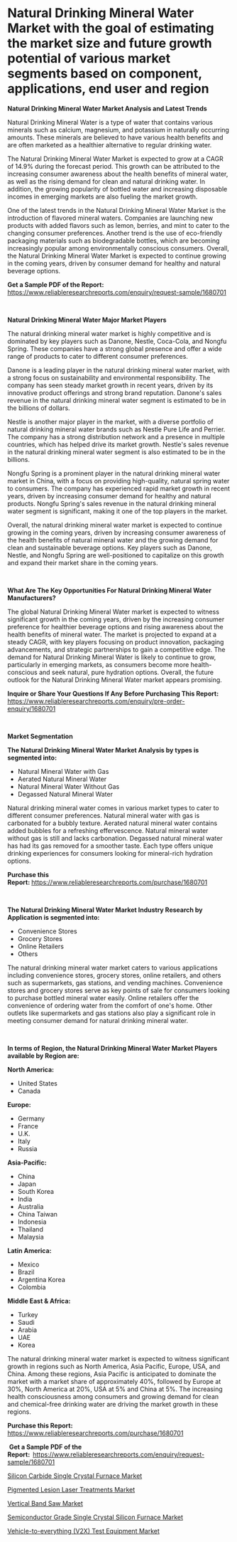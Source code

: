 <p><h1>Natural Drinking Mineral Water Market with the goal of estimating the market size and future growth potential of various market segments based on component, applications, end user and region</h1></p><p><strong>Natural Drinking Mineral Water Market Analysis and Latest Trends</strong></p>
<p><p>Natural Drinking Mineral Water is a type of water that contains various minerals such as calcium, magnesium, and potassium in naturally occurring amounts. These minerals are believed to have various health benefits and are often marketed as a healthier alternative to regular drinking water.</p><p>The Natural Drinking Mineral Water Market is expected to grow at a CAGR of 14.9% during the forecast period. This growth can be attributed to the increasing consumer awareness about the health benefits of mineral water, as well as the rising demand for clean and natural drinking water. In addition, the growing popularity of bottled water and increasing disposable incomes in emerging markets are also fueling the market growth.</p><p>One of the latest trends in the Natural Drinking Mineral Water Market is the introduction of flavored mineral waters. Companies are launching new products with added flavors such as lemon, berries, and mint to cater to the changing consumer preferences. Another trend is the use of eco-friendly packaging materials such as biodegradable bottles, which are becoming increasingly popular among environmentally conscious consumers. Overall, the Natural Drinking Mineral Water Market is expected to continue growing in the coming years, driven by consumer demand for healthy and natural beverage options.</p></p>
<p><strong>Get a Sample PDF of the Report:&nbsp;</strong> <a href="https://www.reliableresearchreports.com/enquiry/request-sample/1680701">https://www.reliableresearchreports.com/enquiry/request-sample/1680701</a></p>
<p>&nbsp;</p>
<p><strong>Natural Drinking Mineral Water Major Market Players</strong></p>
<p><p>The natural drinking mineral water market is highly competitive and is dominated by key players such as Danone, Nestle, Coca-Cola, and Nongfu Spring. These companies have a strong global presence and offer a wide range of products to cater to different consumer preferences.</p><p>Danone is a leading player in the natural drinking mineral water market, with a strong focus on sustainability and environmental responsibility. The company has seen steady market growth in recent years, driven by its innovative product offerings and strong brand reputation. Danone's sales revenue in the natural drinking mineral water segment is estimated to be in the billions of dollars.</p><p>Nestle is another major player in the market, with a diverse portfolio of natural drinking mineral water brands such as Nestle Pure Life and Perrier. The company has a strong distribution network and a presence in multiple countries, which has helped drive its market growth. Nestle's sales revenue in the natural drinking mineral water segment is also estimated to be in the billions.</p><p>Nongfu Spring is a prominent player in the natural drinking mineral water market in China, with a focus on providing high-quality, natural spring water to consumers. The company has experienced rapid market growth in recent years, driven by increasing consumer demand for healthy and natural products. Nongfu Spring's sales revenue in the natural drinking mineral water segment is significant, making it one of the top players in the market.</p><p>Overall, the natural drinking mineral water market is expected to continue growing in the coming years, driven by increasing consumer awareness of the health benefits of natural mineral water and the growing demand for clean and sustainable beverage options. Key players such as Danone, Nestle, and Nongfu Spring are well-positioned to capitalize on this growth and expand their market share in the coming years.</p></p>
<p>&nbsp;</p>
<p><strong>What Are The Key Opportunities For Natural Drinking Mineral Water Manufacturers?</strong></p>
<p><p>The global Natural Drinking Mineral Water market is expected to witness significant growth in the coming years, driven by the increasing consumer preference for healthier beverage options and rising awareness about the health benefits of mineral water. The market is projected to expand at a steady CAGR, with key players focusing on product innovation, packaging advancements, and strategic partnerships to gain a competitive edge. The demand for Natural Drinking Mineral Water is likely to continue to grow, particularly in emerging markets, as consumers become more health-conscious and seek natural, pure hydration options. Overall, the future outlook for the Natural Drinking Mineral Water market appears promising.</p></p>
<p><strong>Inquire or Share Your Questions If Any Before Purchasing This Report:</strong> <a href="https://www.reliableresearchreports.com/enquiry/pre-order-enquiry/1680701">https://www.reliableresearchreports.com/enquiry/pre-order-enquiry/1680701</a></p>
<p>&nbsp;</p>
<p><strong>Market Segmentation</strong></p>
<p><strong>The Natural Drinking Mineral Water Market Analysis by types is segmented into:</strong></p>
<p><ul><li>Natural Mineral Water with Gas</li><li>Aerated Natural Mineral Water</li><li>Natural Mineral Water Without Gas</li><li>Degassed Natural Mineral Water</li></ul></p>
<p><p>Natural drinking mineral water comes in various market types to cater to different consumer preferences. Natural mineral water with gas is carbonated for a bubbly texture. Aerated natural mineral water contains added bubbles for a refreshing effervescence. Natural mineral water without gas is still and lacks carbonation. Degassed natural mineral water has had its gas removed for a smoother taste. Each type offers unique drinking experiences for consumers looking for mineral-rich hydration options.</p></p>
<p><strong>Purchase this Report:&nbsp;</strong><a href="https://www.reliableresearchreports.com/purchase/1680701">https://www.reliableresearchreports.com/purchase/1680701</a></p>
<p>&nbsp;</p>
<p><strong>The Natural Drinking Mineral Water Market Industry Research by Application is segmented into:</strong></p>
<p><ul><li>Convenience Stores</li><li>Grocery Stores</li><li>Online Retailers</li><li>Others</li></ul></p>
<p><p>The natural drinking mineral water market caters to various applications including convenience stores, grocery stores, online retailers, and others such as supermarkets, gas stations, and vending machines. Convenience stores and grocery stores serve as key points of sale for consumers looking to purchase bottled mineral water easily. Online retailers offer the convenience of ordering water from the comfort of one's home. Other outlets like supermarkets and gas stations also play a significant role in meeting consumer demand for natural drinking mineral water.</p></p>
<p>&nbsp;</p>
<p><strong>In terms of Region, the Natural Drinking Mineral Water Market Players available by Region are:</strong></p>
<p>
    <p> <strong> North America: </strong>
        <ul>
            <li>United States</li>
            <li>Canada</li>
        </ul>
        </p> 
    <p> <strong> Europe: </strong>
        <ul>
            <li>Germany</li>
            <li>France</li>
            <li>U.K.</li>
            <li>Italy</li>
            <li>Russia</li>
        </ul>
        </p> 
    <p> <strong> Asia-Pacific: </strong>
        <ul>
            <li>China</li>
            <li>Japan</li>
            <li>South Korea</li>
            <li>India</li>
            <li>Australia</li>
            <li>China Taiwan</li>
            <li>Indonesia</li>
            <li>Thailand</li>
            <li>Malaysia</li>
        </ul>
        </p> 
    <p> <strong> Latin America: </strong>
        <ul>
            <li>Mexico</li>
            <li>Brazil</li>
            <li>Argentina Korea</li>
            <li>Colombia</li>
        </ul>
        </p> 
    <p> <strong> Middle East & Africa: </strong>
        <ul>
            <li>Turkey</li>
            <li>Saudi</li>
            <li>Arabia</li>
            <li>UAE</li>
            <li>Korea</li>
        </ul>
    </p>
    </p>
<p><p>The natural drinking mineral water market is expected to witness significant growth in regions such as North America, Asia Pacific, Europe, USA, and China. Among these regions, Asia Pacific is anticipated to dominate the market with a market share of approximately 40%, followed by Europe at 30%, North America at 20%, USA at 5% and China at 5%. The increasing health consciousness among consumers and growing demand for clean and chemical-free drinking water are driving the market growth in these regions.</p></p>
<p><strong>Purchase this Report: </strong><a href="https://www.reliableresearchreports.com/purchase/1680701">https://www.reliableresearchreports.com/purchase/1680701</a></p>
<p>&nbsp;<strong>Get a Sample PDF of the Report:&nbsp;&nbsp;</strong><a href="https://www.reliableresearchreports.com/enquiry/request-sample/1680701">https://www.reliableresearchreports.com/enquiry/request-sample/1680701</a></p>
<p><strong></strong></p>
<p><p><a href="https://issuu.com/reportprime-2/docs/silicon-carbide-single-crystal-furnace-market-size">Silicon Carbide Single Crystal Furnace Market</a></p><p><a href="https://medium.com/@jasperkuhic2023/pigmented-lesion-laser-treatments-market-share-evolution-and-market-growth-trends-2024-2031-aecf22d3cbea">Pigmented Lesion Laser Treatments Market</a></p><p><a href="https://github.com/yoshih12/Market-Research-Report-List-2/blob/main/vertical-band-saw-market.md">Vertical Band Saw Market</a></p><p><a href="https://issuu.com/reportprime-2/docs/semiconductor-grade-single-crystal-silicon-furnace">Semiconductor Grade Single Crystal Silicon Furnace Market</a></p><p><a href="https://github.com/castoriffic/Market-Research-Report-List-3/blob/main/vehicle-to-everything-v2x-test-equipment-market.md">Vehicle-to-everything (V2X) Test Equipment Market</a></p></p>